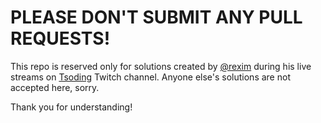 # PLEASE DON'T SUBMIT ANY PULL REQUESTS!

This repo is reserved only for solutions created by [@rexim](https://github.com/rexim) during his live streams on [Tsoding](https://twitch.tv/tsoding) Twitch channel. Anyone else's solutions are not accepted here, sorry.

Thank you for understanding!
